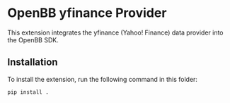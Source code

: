 # OpenBB yfinance Provider

This extension integrates the yfinance (Yahoo! Finance) data provider into the OpenBB SDK.

## Installation

To install the extension, run the following command in this folder:

```bash
pip install .
```
